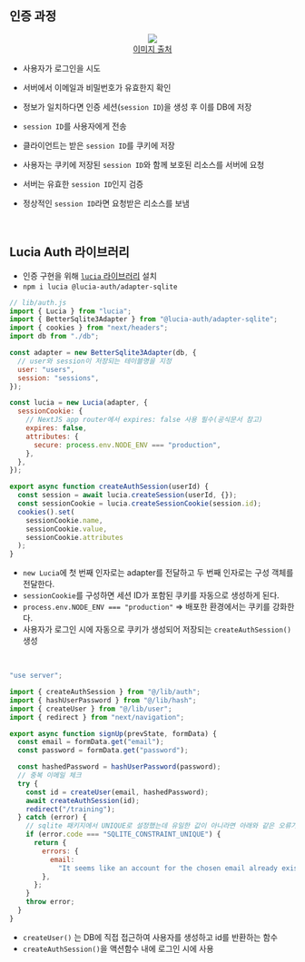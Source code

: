 ## 인증 과정

<figure align="center">
<img src='https://github.com/monthly-cs/2024-06-nextjs/assets/84265783/3f3f7c84-8f9d-4757-a8f8-b03906ef62bb' />
<figcaption><a href='https://blog.bytebytego.com/p/password-session-cookie-token-jwt'>이미지 출처</a></figcaption>
</figure>

- 사용자가 로그인을 시도

- 서버에서 이메일과 비밀번호가 유효한지 확인

- 정보가 일치하다면 인증 세션(`session ID`)을 생성 후 이를 DB에 저장

- `session ID`를 사용자에게 전송

- 클라이언트는 받은 `session ID`를 쿠키에 저장

- 사용자는 쿠키에 저장된 `session ID`와 함께 보호된 리소스를 서버에 요청

- 서버는 유효한 `session ID`인지 검증

- 정상적인 `session ID`라면 요청받은 리소스를 보냄

<br />

## Lucia Auth 라이브러리

- 인증 구현을 위해 [`lucia` 라이브러리](https://lucia-auth.com/) 설치
- `npm i lucia @lucia-auth/adapter-sqlite`

```jsx
// lib/auth.js
import { Lucia } from "lucia";
import { BetterSqlite3Adapter } from "@lucia-auth/adapter-sqlite";
import { cookies } from "next/headers";
import db from "./db";

const adapter = new BetterSqlite3Adapter(db, {
  // user와 session이 저장되는 테이블명을 지정
  user: "users",
  session: "sessions",
});

const lucia = new Lucia(adapter, {
  sessionCookie: {
    // NextJS app router에서 expires: false 사용 필수(공식문서 참고)
    expires: false,
    attributes: {
      secure: process.env.NODE_ENV === "production",
    },
  },
});

export async function createAuthSession(userId) {
  const session = await lucia.createSession(userId, {});
  const sessionCookie = lucia.createSessionCookie(session.id);
  cookies().set(
    sessionCookie.name,
    sessionCookie.value,
    sessionCookie.attributes
  );
}
```

- `new Lucia`에 첫 번째 인자로는 adapter를 전달하고 두 번째 인자로는 구성 객체를 전달한다.
- `sessionCookie`를 구성하면 세션 ID가 포함된 쿠키를 자동으로 생성하게 된다.
- `process.env.NODE_ENV === "production"` ⇒ 배포한 환경에서는 쿠키를 강화한다.
- 사용자가 로그인 시에 자동으로 쿠키가 생성되어 저장되는 `createAuthSession()` 생성

<br/>

```jsx
"use server";

import { createAuthSession } from "@/lib/auth";
import { hashUserPassword } from "@/lib/hash";
import { createUser } from "@/lib/user";
import { redirect } from "next/navigation";

export async function signUp(prevState, formData) {
  const email = formData.get("email");
  const password = formData.get("password");

  const hashedPassword = hashUserPassword(password);
  // 중복 이메일 체크
  try {
    const id = createUser(email, hashedPassword);
    await createAuthSession(id);
    redirect("/training");
  } catch (error) {
    // sqlite 패키지에서 UNIQUE로 설정했는데 유일한 값이 아니라면 아래와 같은 오류가 발생
    if (error.code === "SQLITE_CONSTRAINT_UNIQUE") {
      return {
        errors: {
          email:
            "It seems like an account for the chosen email already exists.",
        },
      };
    }
    throw error;
  }
}
```

- `createUser()` 는 DB에 직접 접근하여 사용자를 생성하고 id를 반환하는 함수
- `createAuthSession()`을 액션함수 내에 로그인 시에 사용
